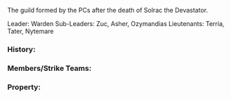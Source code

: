 The guild formed by the PCs after the death of Solrac the Devastator.

Leader: Warden
Sub-Leaders: Zuc, Asher, Ozymandias
Lieutenants: Terria, Tater, Nytemare

### History:

### Members/Strike Teams:

### Property:

